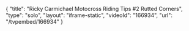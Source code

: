 {
    "title": "Ricky Carmichael Motocross Riding Tips #2 Rutted Corners",
    "type": "solo",
    "layout": "iframe-static",
    "videoId": "166934",
    "url": "\/tvpembed\/166934"
}